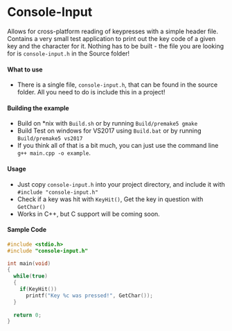 # Console-Input
Allows for cross-platform reading of keypresses with a simple header file. Contains a very small test application to print out the key code of a given key and the character for it. Nothing has to be built - the file you are looking for is `console-input.h` in the Source folder!

#### What to use
- There is a single file, `console-input.h`, that can be found in the source folder. All you need to do is include this in a project!

#### Building the example
- Build on *nix with `Build.sh` or by running `Build/premake5 gmake`
- Build Test on windows for VS2017 using `Build.bat` or by running `Build/premake5 vs2017`
- If you think all of that is a bit much, you can just use the command line `g++ main.cpp -o example`.

#### Usage
- Just copy `console-input.h` into your project directory, and include it with `#include "console-input.h"`
- Check if a key was hit with `KeyHit()`, Get the key in question with `GetChar()`
- Works in C++, but C support will be coming soon.

#### Sample Code
```c++
#include <stdio.h>
#include "console-input.h"

int main(void)
{
  while(true)
  {
    if(KeyHit())
      printf("Key %c was pressed!", GetChar());
  }
  
  return 0;
}
```
